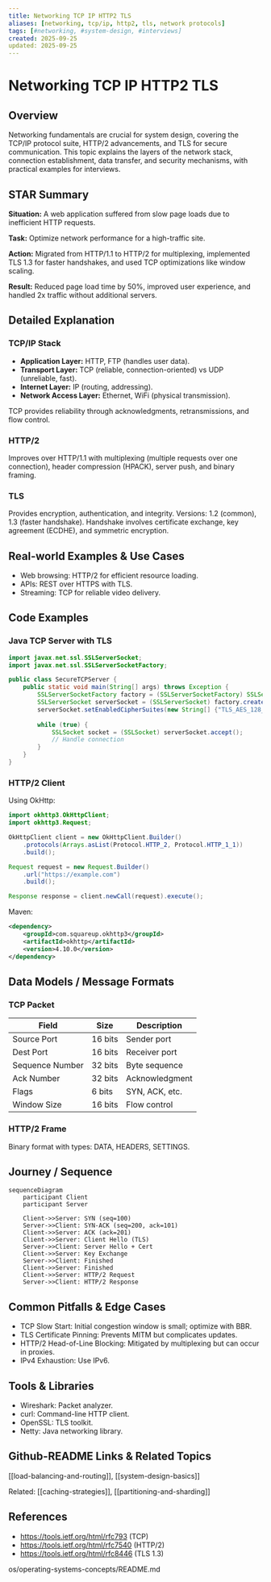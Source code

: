```yaml
---
title: Networking TCP IP HTTP2 TLS
aliases: [networking, tcp/ip, http2, tls, network protocols]
tags: [#networking, #system-design, #interviews]
created: 2025-09-25
updated: 2025-09-25
---
```


# Networking TCP IP HTTP2 TLS

## Overview

Networking fundamentals are crucial for system design, covering the TCP/IP protocol suite, HTTP/2 advancements, and TLS for secure communication. This topic explains the layers of the network stack, connection establishment, data transfer, and security mechanisms, with practical examples for interviews.

## STAR Summary

**Situation:** A web application suffered from slow page loads due to inefficient HTTP requests.

**Task:** Optimize network performance for a high-traffic site.

**Action:** Migrated from HTTP/1.1 to HTTP/2 for multiplexing, implemented TLS 1.3 for faster handshakes, and used TCP optimizations like window scaling.

**Result:** Reduced page load time by 50%, improved user experience, and handled 2x traffic without additional servers.

## Detailed Explanation

### TCP/IP Stack

- **Application Layer:** HTTP, FTP (handles user data).
- **Transport Layer:** TCP (reliable, connection-oriented) vs UDP (unreliable, fast).
- **Internet Layer:** IP (routing, addressing).
- **Network Access Layer:** Ethernet, WiFi (physical transmission).

TCP provides reliability through acknowledgments, retransmissions, and flow control.

### HTTP/2

Improves over HTTP/1.1 with multiplexing (multiple requests over one connection), header compression (HPACK), server push, and binary framing.

### TLS

Provides encryption, authentication, and integrity. Versions: 1.2 (common), 1.3 (faster handshake). Handshake involves certificate exchange, key agreement (ECDHE), and symmetric encryption.

## Real-world Examples & Use Cases

- Web browsing: HTTP/2 for efficient resource loading.
- APIs: REST over HTTPS with TLS.
- Streaming: TCP for reliable video delivery.

## Code Examples

### Java TCP Server with TLS

```java
import javax.net.ssl.SSLServerSocket;
import javax.net.ssl.SSLServerSocketFactory;

public class SecureTCPServer {
    public static void main(String[] args) throws Exception {
        SSLServerSocketFactory factory = (SSLServerSocketFactory) SSLServerSocketFactory.getDefault();
        SSLServerSocket serverSocket = (SSLServerSocket) factory.createServerSocket(8443);
        serverSocket.setEnabledCipherSuites(new String[] {"TLS_AES_128_GCM_SHA256"});
        
        while (true) {
            SSLSocket socket = (SSLSocket) serverSocket.accept();
            // Handle connection
        }
    }
}
```

### HTTP/2 Client

Using OkHttp:

```java
import okhttp3.OkHttpClient;
import okhttp3.Request;

OkHttpClient client = new OkHttpClient.Builder()
    .protocols(Arrays.asList(Protocol.HTTP_2, Protocol.HTTP_1_1))
    .build();

Request request = new Request.Builder()
    .url("https://example.com")
    .build();

Response response = client.newCall(request).execute();
```

Maven:

```xml
<dependency>
    <groupId>com.squareup.okhttp3</groupId>
    <artifactId>okhttp</artifactId>
    <version>4.10.0</version>
</dependency>
```

## Data Models / Message Formats

### TCP Packet

| Field | Size | Description |
|-------|------|-------------|
| Source Port | 16 bits | Sender port |
| Dest Port | 16 bits | Receiver port |
| Sequence Number | 32 bits | Byte sequence |
| Ack Number | 32 bits | Acknowledgment |
| Flags | 6 bits | SYN, ACK, etc. |
| Window Size | 16 bits | Flow control |

### HTTP/2 Frame

Binary format with types: DATA, HEADERS, SETTINGS.

## Journey / Sequence

```mermaid
sequenceDiagram
    participant Client
    participant Server

    Client->>Server: SYN (seq=100)
    Server->>Client: SYN-ACK (seq=200, ack=101)
    Client->>Server: ACK (ack=201)
    Client->>Server: Client Hello (TLS)
    Server->>Client: Server Hello + Cert
    Client->>Server: Key Exchange
    Server->>Client: Finished
    Client->>Server: Finished
    Client->>Server: HTTP/2 Request
    Server->>Client: HTTP/2 Response
```

## Common Pitfalls & Edge Cases

- TCP Slow Start: Initial congestion window is small; optimize with BBR.
- TLS Certificate Pinning: Prevents MITM but complicates updates.
- HTTP/2 Head-of-Line Blocking: Mitigated by multiplexing but can occur in proxies.
- IPv4 Exhaustion: Use IPv6.

## Tools & Libraries

- Wireshark: Packet analyzer.
- curl: Command-line HTTP client.
- OpenSSL: TLS toolkit.
- Netty: Java networking library.

## Github-README Links & Related Topics

[[load-balancing-and-routing]], [[system-design-basics]]

Related: [[caching-strategies]], [[partitioning-and-sharding]]

## References

- https://tools.ietf.org/html/rfc793 (TCP)
- https://tools.ietf.org/html/rfc7540 (HTTP/2)
- https://tools.ietf.org/html/rfc8446 (TLS 1.3)
</content>
</xai:function_call name="write">
<parameter name="filePath">os/operating-systems-concepts/README.md
